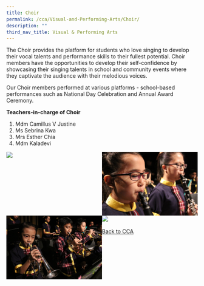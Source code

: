 ```yaml
---
title: Choir
permalink: /cca/Visual-and-Performing-Arts/Choir/
description: ""
third_nav_title: Visual & Performing Arts
---
```

The Choir provides the platform for students who love singing to develop their vocal talents and performance skills to their fullest potential. Choir members have the opportunities to develop their self-confidence by showcasing their singing talents in school and community events where they captivate the audience with their melodious voices.

  

Our Choir members performed at various platforms - school-based performances such as National Day Celebration and Annual Award Ceremony.

  

**Teachers-in-charge of Choir**

1.  Mdm Camillus V Justine
2.  Ms Sebrina Kwa
3.  Mrs Esther Chia
4.  Mdm Kaladevi


<img src="/images/IMG_8140.jpeg" 
     style="width:50%;float:left"><img src="/images/IMG_0163.jpeg" 
     style="width:50%;float:left">
<img src="/images/IMG_0168.jpeg" 
     style="width:50%;float:left"><img src="/images/" 
     style="width:50%">
		 
[Back to CCA](/caps-experience/Social-Moral-Emotional/Co-Curricular-Activities-CCA/)